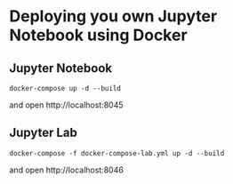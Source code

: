 # Deploying you own Jupyter Notebook using Docker


## Jupyter Notebook 
```
docker-compose up -d --build
```
and open http://localhost:8045

## Jupyter Lab 
```
docker-compose -f docker-compose-lab.yml up -d --build
```
and open http://localhost:8046